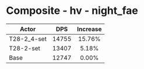 # Composite - hv - night_fae
| Actor | DPS | Increase |
|---|:---:|:---:|
|T28-2_4-set|14755|15.76%|
|T28-2-set|13407|5.18%|
|Base|12747|0.00%|
